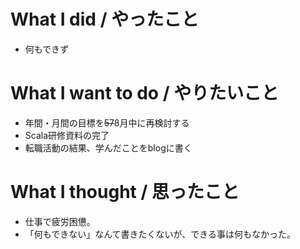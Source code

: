 # What I did / やったこと
- 何もできず

# What I want to do / やりたいこと
- 年間・月間の目標を~~57~~8月中に再検討する
- Scala研修資料の完了
- 転職活動の結果、学んだことをblogに書く

# What I thought / 思ったこと
- 仕事で疲労困憊。
- 「何もできない」なんて書きたくないが、できる事は何もなかった。
